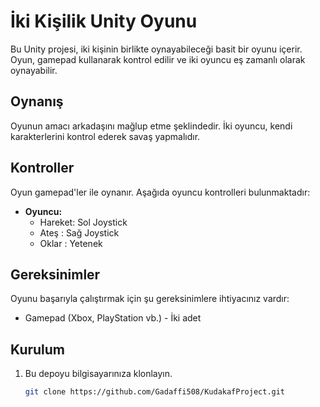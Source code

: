 # İki Kişilik Unity Oyunu

Bu Unity projesi, iki kişinin birlikte oynayabileceği basit bir oyunu içerir. Oyun, gamepad kullanarak kontrol edilir ve iki oyuncu eş zamanlı olarak oynayabilir.

## Oynanış

Oyunun amacı arkadaşını mağlup etme şeklindedir. İki oyuncu, kendi karakterlerini kontrol ederek savaş yapmalıdır.

## Kontroller

Oyun gamepad'ler ile oynanır. Aşağıda oyuncu kontrolleri bulunmaktadır:

- **Oyuncu:**
  - Hareket: Sol Joystick
  - Ateş : Sağ Joystick
  - Oklar : Yetenek

## Gereksinimler

Oyunu başarıyla çalıştırmak için şu gereksinimlere ihtiyacınız vardır:

- Gamepad (Xbox, PlayStation vb.) - İki adet

## Kurulum

1. Bu depoyu bilgisayarınıza klonlayın.
   ```bash
   git clone https://github.com/Gadaffi508/KudakafProject.git
